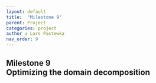 ```yaml
---
layout: default
title:  "Milestone 9"
parent: Project
categories: project
author : Lars Pastewka
nav_order: 9
---
```


## Milestone 9 <br/> Optimizing the domain decomposition

